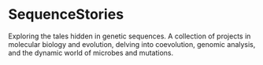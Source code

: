 # SequenceStories
Exploring the tales hidden in genetic sequences. A collection of projects in molecular biology and evolution, delving into coevolution, genomic analysis, and the dynamic world of microbes and mutations.
